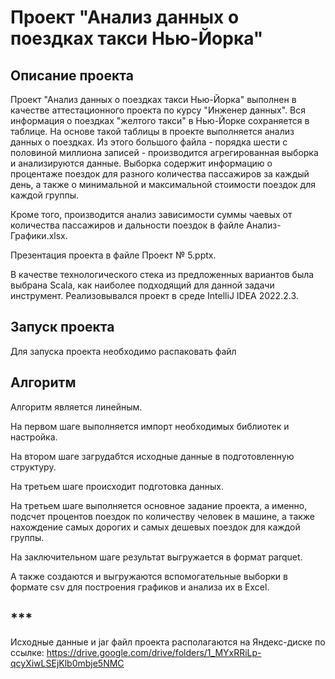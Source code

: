 # Проект "Анализ данных о поездках такси Нью-Йорка"

## Описание проекта
Проект "Анализ данных о поездках такси Нью-Йорка" выполнен в качестве аттестационного проекта по курсу "Инженер данных".
Вся информация о поездках "желтого такси" в Нью-Йорке сохраняется в таблице.
На основе такой таблицы в проекте выполняется анализ данных о поездках.
Из этого большого файла - порядка шести с половиной миллиона записей - производится агрегированная выборка и анализируются данные.
Выборка содержит информацию о процентаже поездок для разного количества пассажиров за каждый день,
а также о минимальной и максимальной стоимости поездок для каждой группы.

Кроме того, производится анализ зависимости суммы чаевых от количества пассажиров и дальности поездок в файле Анализ-Графики.xlsx.

Презентация проекта в файле Проект № 5.pptx.

В качестве технологического стека из предложенных вариантов была выбрана Scala, как наиболее подходящий для данной задачи инструмент.
Реализовывался проект в среде IntelliJ IDEA 2022.2.3.

## Запуск проекта
Для запуска проекта необходимо распаковать файл 

## Алгоритм
Алгоритм является линейным.

На первом шаге выполняется импорт необходимых библиотек и настройка.

На втором шаге загрудабтся исходные данные в подготовленную структуру.

На третьем шаге происходит подготовка данных.

На третьем шаге выполняется основное задание проекта, а именно, подсчет процентов поездок по количеству человек в машине,
а также нахождение самых дорогих и самых дешевых поездок для каждой группы.

На заключительном шаге результат выгружается в формат parquet.

А также создаются и выгружаются вспомогательные выборки в формате csv для построения графиков и анализа их в Excel.

## ***
Исходные данные и jar файл проекта располагаются на Яндекс-диске по ссылке: 
https://drive.google.com/drive/folders/1_MYxRRiLp-qcyXiwLSEjKlb0mbje5NMC

